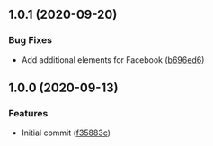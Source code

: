 ## 1.0.1 (2020-09-20)


### Bug Fixes

* Add additional elements for Facebook ([b696ed6](https://github.com/rbseaver/tampermonkey-scripts/commit/b696ed6e1a4e43792bbf558170ec4ae65504c335))



## 1.0.0 (2020-09-13)

### Features

* Initial commit ([f35883c](https://github.com/rbseaver/tampermonkey-scripts/commit/f35883cf689ae58ed8be02865c19a55f208f1c3f))
